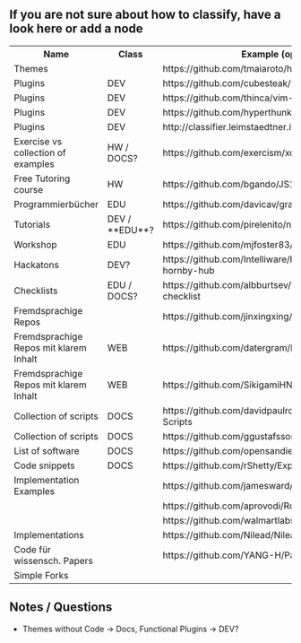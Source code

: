 ## If you are not sure about how to classify, have a look here or add a node

<table>
  <tr>
    <th>Name</th>
    <th>Class</th>
    <th>Example (opt.)</th>
  </tr>
  <tr>
    <td>Themes</td>
    <td></td>
    <td>https://github.com/tmaiaroto/hugo-redlounge</td>
  </tr>
  <tr>
    <td>Plugins</td>
    <td>DEV</td>
    <td>https://github.com/cubesteak/UsedRotten</td>
  </tr>
  <tr>
    <td>Plugins</td>
    <td>DEV</td>
    <td>https://github.com/thinca/vim-editvar</td>
  </tr>
  <tr>
    <td>Plugins</td>
    <td>DEV</td>
    <td>https://github.com/hyperthunk/rebar_phase_plugin</td>
  </tr>
  <tr>
    <td>Plugins</td>
    <td>DEV</td>
    <td>http://classifier.leimstaedtner.it/</td>
  </tr>
  <tr>
    <td>Exercise vs collection of examples</td>
    <td>HW / DOCS?</td>
    <td>https://github.com/exercism/xcpp</td>
  </tr>
  <tr>
    <td>Free Tutoring course</td>
    <td>HW</td>
    <td>https://github.com/bgando/JS102</td>
  </tr>
  <tr>
    <td>Programmierbücher</td>
    <td>EDU</td>
    <td>https://github.com/davicav/grayhat</td>
  </tr>
  <tr>
    <td>Tutorials</td>
    <td>DEV / **EDU**?</td>
    <td>https://github.com/pirelenito/nodejs-in-production</td>
  </tr>
  <tr>
    <td>Workshop</td>
    <td>EDU</td>
    <td>https://github.com/mjfoster83/web-map-workshop</td>
  </tr>
  <tr>
    <td>Hackatons</td>
    <td>DEV?</td>
    <td>https://github.com/Intelliware/hackathon2015-hornby-hub</td>
  </tr>
  <tr>
    <td>Checklists</td>
    <td>EDU / DOCS?</td>
    <td>https://github.com/albburtsev/frontend-developer-checklist</td>
  </tr>
  <tr>
    <td>Fremdsprachige Repos</td>
    <td></td>
    <td>https://github.com/jinxingxing/DNSwitcher</td>
  </tr>
  <tr>
    <td>Fremdsprachige Repos mit klarem Inhalt</td>
    <td>WEB</td>
    <td>https://github.com/datergram/blog</td>
  </tr>
  <tr>
    <td>Fremdsprachige Repos mit klarem Inhalt</td>
    <td>WEB</td>
    <td>https://github.com/SikigamiHNQ/OrinrinEditor</td>
  </tr>
  <tr>
    <td>Collection of scripts</td>
    <td>DOCS</td>
    <td>https://github.com/davidpaulrosser/Scriptographer-Scripts</td>
  </tr>
  <tr>
    <td>Collection of scripts</td>
    <td>DOCS</td>
    <td>https://github.com/ggustafsson/Dot-Files</td>
  </tr>
  <tr>
    <td>List of software</td>
    <td>DOCS</td>
    <td>https://github.com/opensandiego/awesome-civic</td>
  </tr>
  
  <tr>
    <td>Code snippets</td>
    <td>DOCS</td>
    <td>https://github.com/rShetty/Explore-C</td>
  </tr>
  <tr>
    <td>Implementation Examples</td>
    <td></td>
    <td>https://github.com/jamesward/P2Pong</td>
  </tr>
  <tr>
    <td></td>
    <td></td>
    <td>https://github.com/aprovodi/RoadLaneDetection</td>
  </tr>
  <tr>
    <td></td>
    <td></td>
    <td>https://github.com/walmartlabs/hapi-example</td>
  </tr>
  <tr>
    <td>Implementations</td>
    <td></td>
    <td>https://github.com/Nilead/NileadOmniBaoKim</td>
  </tr>
  
  <tr>
  <tr>
    <td>Code für wissensch. Papers</td>
    <td></td>
    <td>https://github.com/YANG-H/Panoramix</td>
  </tr>
  <tr>
    <td>Simple Forks</td>
    <td></td>
    <td></td>
</table>

## Notes / Questions
* Themes without Code -> Docs, Functional Plugins -> DEV?
